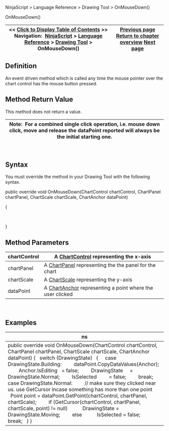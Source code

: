 ﻿
NinjaScript > Language Reference > Drawing Tool > OnMouseDown()

OnMouseDown()

| << [Click to Display Table of Contents](onmousedown.md) >> **Navigation:**     [NinjaScript](ninjascript.md) > [Language Reference](language_reference_wip.md) > [Drawing Tool](drawing_tools.md) > OnMouseDown() | [Previous page](onbarschanged.md) [Return to chapter overview](drawing_tools.md) [Next page](onmousemove.md) |
| --- | --- |
## Definition
An event driven method which is called any time the mouse pointer over the chart control has the mouse button pressed.
 
## Method Return Value
This method does not return a value.
 

| Note:  For a combined single click operation, i.e. mouse down click, move and release the dataPoint reported will always be the initial starting one. |
| --- |
 
## Syntax
You must override the method in your Drawing Tool with the following syntax.
   

public override void OnMouseDown(ChartControl chartControl, ChartPanel chartPanel, ChartScale chartScale, ChartAnchor dataPoint)  

{  

     

}
## 
## Method Parameters

| chartControl | A [ChartControl](chartcontrol.md) representing the x-axis |
| --- | --- |
| chartPanel | A [ChartPanel](chartpanel.md) representing the the panel for the chart |
| chartScale | A [ChartScale](chartscale.md) representing the y-axis |
| dataPoint | A [ChartAnchor](chartanchor.md) representing a point where the user clicked |
 
## 
## Examples

| ns |
| --- |
| public override void OnMouseDown(ChartControl chartControl, ChartPanel chartPanel, ChartScale chartScale, ChartAnchor dataPoint) {    switch (DrawingState)    {      case DrawingState.Building:          dataPoint.CopyDataValues(Anchor);          Anchor.IsEditing   = false;          DrawingState     = DrawingState.Normal;          IsSelected         = false;          break;      case DrawingState.Normal:          // make sure they clicked near us. use GetCursor incase something has more than one point          Point point = dataPoint.GetPoint(chartControl, chartPanel, chartScale);          if (GetCursor(chartControl, chartPanel, chartScale, point) != null)            DrawingState = DrawingState.Moving;          else            IsSelected = false;          break;    } } |

